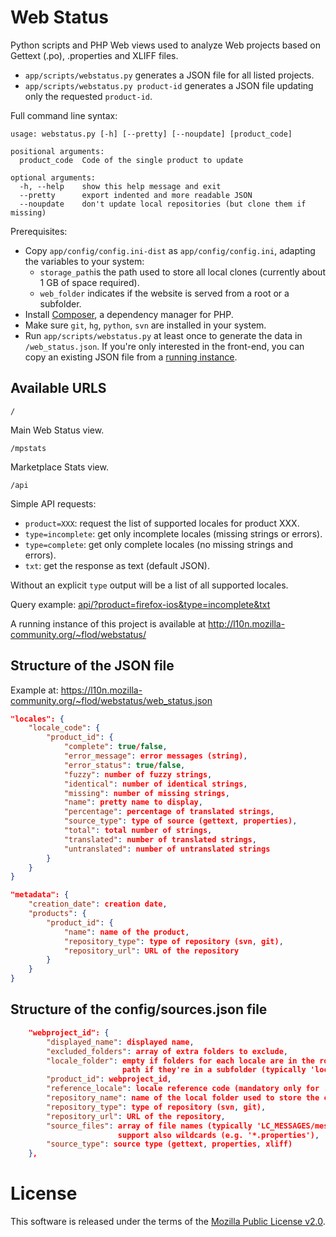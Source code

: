 Web Status
=========

Python scripts and PHP Web views used to analyze Web projects based on Gettext (.po), .properties and XLIFF files.
* ```app/scripts/webstatus.py``` generates a JSON file for all listed projects.
* ```app/scripts/webstatus.py product-id``` generates a JSON file updating only the requested ```product-id```.

Full command line syntax:
```
usage: webstatus.py [-h] [--pretty] [--noupdate] [product_code]

positional arguments:
  product_code  Code of the single product to update

optional arguments:
  -h, --help    show this help message and exit
  --pretty      export indented and more readable JSON
  --noupdate    don't update local repositories (but clone them if missing)
```

Prerequisites:
* Copy ```app/config/config.ini-dist``` as ```app/config/config.ini```, adapting the variables to your system:
    * ```storage_path```is the path used to store all local clones (currently about 1 GB of space required).
    * ```web_folder``` indicates if the website is served from a root or a subfolder.
* Install [Composer](https://getcomposer.org/), a dependency manager for PHP.
* Make sure ```git```, ```hg```, ```python```, ```svn``` are installed in your system.
* Run ```app/scripts/webstatus.py``` at least once to generate the data in ```/web_status.json```. If you're only interested in the front-end, you can copy an existing JSON file from a [running instance](https://l10n.mozilla-community.org/~flod/webstatus/web_status.json).

## Available URLS
```
/
```
Main Web Status view.

```
/mpstats
```
Marketplace Stats view.

```
/api
```
Simple API requests:
* ```product=XXX```: request the list of supported locales for product XXX.
* ```type=incomplete```: get only incomplete locales (missing strings or errors).
* ```type=complete```: get only complete locales (no missing strings and errors).
* ```txt```: get the response as text (default JSON).

Without an explicit `type` output will be a list of all supported locales.

Query example: [api/?product=firefox-ios&type=incomplete&txt](https://l10n.mozilla-community.org/~flod/webstatus/api/?product=firefox-ios&type=incomplete&txt)

A running instance of this project is available at http://l10n.mozilla-community.org/~flod/webstatus/

## Structure of the JSON file

Example at: https://l10n.mozilla-community.org/~flod/webstatus/web_status.json

```JSON
"locales": {
    "locale_code": {
        "product_id": {
            "complete": true/false,
            "error_message": error messages (string),
            "error_status": true/false,
            "fuzzy": number of fuzzy strings,
            "identical": number of identical strings,
            "missing": number of missing strings,
            "name": pretty name to display,
            "percentage": percentage of translated strings,
            "source_type": type of source (gettext, properties),
            "total": total number of strings,
            "translated": number of translated strings,
            "untranslated": number of untranslated strings
        }
    }
}

"metadata": {
    "creation_date": creation date,
    "products": {
        "product_id": {
            "name": name of the product,
            "repository_type": type of repository (svn, git),
            "repository_url": URL of the repository
        }
    }
}
```

## Structure of the config/sources.json file

```JSON
    "webproject_id": {
        "displayed_name": displayed name,
        "excluded_folders": array of extra folders to exclude,
        "locale_folder": empty if folders for each locale are in the root of the repo
                         path if they're in a subfolder (typically 'locale'),
        "product_id": webproject_id,
        "reference_locale": locale reference code (mandatory only for .properties and XLIFF),
        "repository_name": name of the local folder used to store the clone,
        "repository_type": type of repository (svn, git),
        "repository_url": URL of the repository,
        "source_files": array of file names (typically 'LC_MESSAGES/messages.po')
                        support also wildcards (e.g. '*.properties'),
        "source_type": source type (gettext, properties, xliff)
    },
```

# License
This software is released under the terms of the [Mozilla Public License v2.0](http://www.mozilla.org/MPL/2.0/).
